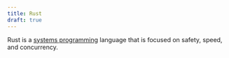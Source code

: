 ```yaml
---
title: Rust
draft: true
---
```

Rust is a [systems programming](./systems_programming.md) language that is focused on safety, speed, and concurrency.
